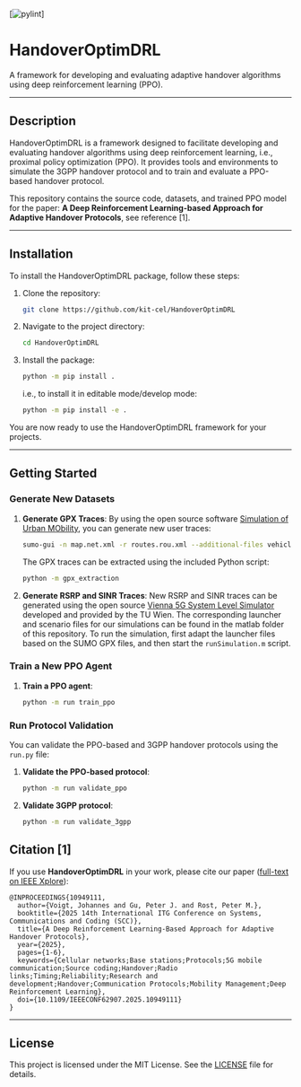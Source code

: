 [![pylint]()]

# HandoverOptimDRL
A framework for developing and evaluating adaptive handover algorithms using deep reinforcement learning (PPO).

---

## Description
HandoverOptimDRL is a framework designed to facilitate developing and evaluating handover algorithms using deep reinforcement learning, i.e., proximal policy optimization (PPO).
It provides tools and environments to simulate the 3GPP handover protocol and to train and evaluate a PPO-based handover protocol.

This repository contains the source code, datasets, and trained PPO model for the paper:
**A Deep Reinforcement Learning-based Approach for Adaptive Handover Protocols**, see reference [1].

---

## Installation
To install the HandoverOptimDRL package, follow these steps:

1. Clone the repository:
    ```bash
    git clone https://github.com/kit-cel/HandoverOptimDRL
    ```

2. Navigate to the project directory:
    ```bash
    cd HandoverOptimDRL
    ```

3. Install the package:
    ```bash
    python -m pip install .
    ```
    i.e., to install it in editable mode/develop mode:
    ```bash
    python -m pip install -e .
    ```

You are now ready to use the HandoverOptimDRL framework for your projects.

---

## Getting Started
### **Generate New Datasets**
1. **Generate GPX Traces**:
    By using the open source software [Simulation of Urban MObility](https://eclipse.dev/sumo/), you can generate new user traces:
   ```bash
   sumo-gui -n map.net.xml -r routes.rou.xml --additional-files vehicles.rou.xml, map_buildings.poly.xml
   ```
   The GPX traces can be extracted using the included Python script:
   ```bash
   python -m gpx_extraction
   ```

2. **Generate RSRP and SINR Traces**:
    New RSRP and SINR traces can be generated using the open source [Vienna 5G System Level Simulator](https://www.tuwien.at/etit/tc/vienna-simulators/vienna-5g-simulators/) developed and provided by the TU Wien. The corresponding launcher and scenario files for our simulations can be found in the matlab folder of this repository.
    To run the simulation, first adapt the launcher files based on the SUMO GPX files, and then start the `runSimulation.m` script.


### Train a New PPO Agent
1. **Train a PPO agent**:
   ```bash
   python -m run train_ppo
   ```

### Run Protocol Validation
You can validate the PPO-based and 3GPP handover protocols using the `run.py` file:

1. **Validate the PPO-based protocol**:
   ```bash
   python -m run validate_ppo
   ```

2. **Validate 3GPP protocol**:
   ```bash
   python -m run validate_3gpp
   ```

## Citation [1]
If you use **HandoverOptimDRL** in your work, please cite our paper ([full-text on IEEE Xplore](https://ieeexplore.ieee.org/document/10949111)):
```
@INPROCEEDINGS{10949111,
  author={Voigt, Johannes and Gu, Peter J. and Rost, Peter M.},
  booktitle={2025 14th International ITG Conference on Systems, Communications and Coding (SCC)}, 
  title={A Deep Reinforcement Learning-Based Approach for Adaptive Handover Protocols}, 
  year={2025},
  pages={1-6},
  keywords={Cellular networks;Base stations;Protocols;5G mobile communication;Source coding;Handover;Radio links;Timing;Reliability;Research and development;Handover;Communication Protocols;Mobility Management;Deep Reinforcement Learning},
  doi={10.1109/IEEECONF62907.2025.10949111}
}
```

---

## **License**
This project is licensed under the MIT License. See the [LICENSE](./LICENSE) file for details.

